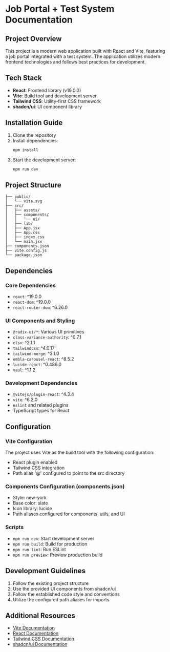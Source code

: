 # Job Portal + Test System Documentation

## Project Overview
This project is a modern web application built with React and Vite, featuring a job portal integrated with a test system. The application utilizes modern frontend technologies and follows best practices for development.

## Tech Stack
- **React**: Frontend library (v19.0.0)
- **Vite**: Build tool and development server
- **Tailwind CSS**: Utility-first CSS framework
- **shadcn/ui**: UI component library

## Installation Guide
1. Clone the repository
2. Install dependencies:
   ```bash
   npm install
   ```
3. Start the development server:
   ```bash
   npm run dev
   ```

## Project Structure
```
├── public/
│   └── vite.svg
├── src/
│   ├── assets/
│   ├── components/
│   │   └── ui/
│   ├── lib/
│   ├── App.jsx
│   ├── App.css
│   ├── index.css
│   └── main.jsx
├── components.json
├── vite.config.js
└── package.json
```

## Dependencies

### Core Dependencies
- `react`: ^19.0.0
- `react-dom`: ^19.0.0
- `react-router-dom`: ^6.26.0

### UI Components and Styling
- `@radix-ui/*`: Various UI primitives
- `class-variance-authority`: ^0.7.1
- `clsx`: ^2.1.1
- `tailwindcss`: ^4.0.17
- `tailwind-merge`: ^3.1.0
- `embla-carousel-react`: ^8.5.2
- `lucide-react`: ^0.486.0
- `vaul`: ^1.1.2

### Development Dependencies
- `@vitejs/plugin-react`: ^4.3.4
- `vite`: ^6.2.0
- `eslint` and related plugins
- TypeScript types for React

## Configuration

### Vite Configuration
The project uses Vite as the build tool with the following configuration:
- React plugin enabled
- Tailwind CSS integration
- Path alias '@' configured to point to the src directory

### Components Configuration (components.json)
- Style: new-york
- Base color: slate
- Icon library: lucide
- Path aliases configured for components, utils, and UI

### Scripts
- `npm run dev`: Start development server
- `npm run build`: Build for production
- `npm run lint`: Run ESLint
- `npm run preview`: Preview production build

## Development Guidelines
1. Follow the existing project structure
2. Use the provided UI components from shadcn/ui
3. Follow the established code style and conventions
4. Utilize the configured path aliases for imports

## Additional Resources
- [Vite Documentation](https://vitejs.dev/)
- [React Documentation](https://reactjs.org/)
- [Tailwind CSS Documentation](https://tailwindcss.com/)
- [shadcn/ui Documentation](https://ui.shadcn.com/)